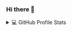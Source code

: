 ### Hi there 👋

<details> 
  <summary>💻 GitHub Profile Stats</summary>
  <div>
  <samp>
    <h2 align="center"> Github stats </h2>
      <br/>
    <details open>
  <summary><h3>Languages</h3></summary>
            <p align="center">
        <a href="https://github.com/ZiadKasem/">
          <img src="https://github-readme-stats.vercel.app/api/top-langs/?username=ZiadKasem&langs_count=6&theme=gruvbox&layout=compact&hide_border=true"
          alt="ZiadKasem :: overall Top Langs " /></a>
      </p>
        <p align="center">
          <a href="https://github.com/ZiadKasem/">
          <img width="45%" src="https://github-profile-summary-cards.vercel.app/api/cards/repos-per-language?username=ZiadKasem&theme=gruvbox&layout=compact&hide_border=true"
          alt="ZiadKasem :: Top Langs by repo" />
          <img width="45%" src="https://github-profile-summary-cards.vercel.app/api/cards/most-commit-language?username=ZiadKasem&theme=gruvbox&layout=compact&hide_border=true"
          alt="ZiadKasem :: Top Langs by commit" />
          </a>
        </p>
</details>
    <details open>
  <summary><h3>stasistic</h3></summary>
        <p align="center">
         <a href="https://github.com/ZiadKasem/">
          <img width="49.5%" src="https://github-readme-stats.vercel.app/api?username=ZiadKasem&show_icons=true&theme=gruvbox&hide_border=true" />
          <img width="49.5%" src="https://github-readme-streak-stats.herokuapp.com/?user=ZiadKasem&theme=gruvbox&hide_border=true" />
          </a>
       </p>
     <br>
     </samp>
  </div>    
</details>

<!--
**DedRec/DedRec** is a ✨ _special_ ✨ repository because its `README.md` (this file) appears on your GitHub profile.

Here are some ideas to get you started:

- 🔭 I’m currently working on ...
- 🌱 I’m currently learning ...
- 👯 I’m looking to collaborate on ...
- 🤔 I’m looking for help with ...
- 💬 Ask me about ...
- 📫 How to reach me: ...
- 😄 Pronouns: ...
- ⚡ Fun fact: ...
-->
